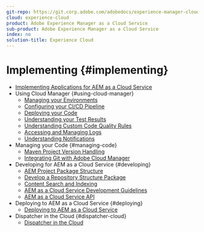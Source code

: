 ```yaml
---
git-repo: https://git.corp.adobe.com/adobedocs/experience-manager-cloud-service.en
cloud: experience-cloud
product: Adobe Experience Manager as a Cloud Service
sub-product: Adobe Experience Manager as a Cloud Service
index: no
solution-title: Experience Cloud
---
```


# Implementing {#implementing}

+ [Implementing Applications for AEM as a Cloud Service](home.md)
+ Using Cloud Manager {#using-cloud-manager}
  + [Managing your Environments](/help/implementing/cloud-manager/manage-environments.md)
  + [Configuring your CI/CD Pipeline](/help/implementing/cloud-manager/configure-pipeline.md)
  + [Deploying your Code](/help/implementing/cloud-manager/deploy-code.md)
  + [Understanding your Test Results](/help/implementing/cloud-manager/understand-test-results.md)
  + [Understanding Custom Code Quality Rules](/help/implementing/cloud-manager/custom-code-quality-rules.md)  
  + [Accessing and Managing Logs](/help/implementing/cloud-manager/manage-logs.md)
  + [Understanding Notifications](/help/implementing/cloud-manager/notifications.md)
+ Managing your Code {#managing-code}
  + [Maven Project Version Handling](/help/implementing/cloud-manager/project-version-handling.md)
  + [Integrating Git with Adobe Cloud Manager](/help/implementing/cloud-manager/integrating-with-git.md)
+ Developing for AEM as a Cloud Service {#developing}
  + [AEM Project Package Structure](/help/implementing/developing/introduction/aem-project-content-package-structure.md)
  + [Develop a Repository Structure Package](/help/implementing/developing/introduction/repository-structure-package.md)
  + [Content Search and Indexing](/help/operations/indexing.md)
  + [AEM as a Cloud Service Development Guidelines](/help/implementing/developing/introduction/development-guidelines.md)
  + [AEM as a Cloud Service API](https://docs.adobe.com/content/help/en/experience-manager-cloud-service/using/sites-cloud/developing/ref/javadoc/index.html)
+ Deploying to AEM as a Cloud Service {#deploying}
  + [Deploying to AEM as a Cloud Service](/help/implementing/deploying/deploying.md)
+ Dispatcher in the Cloud {#dispatcher-cloud}
  + [Dispatcher in the Cloud](/help/implementing/dispatcher/dispatcher-cloud.md)
